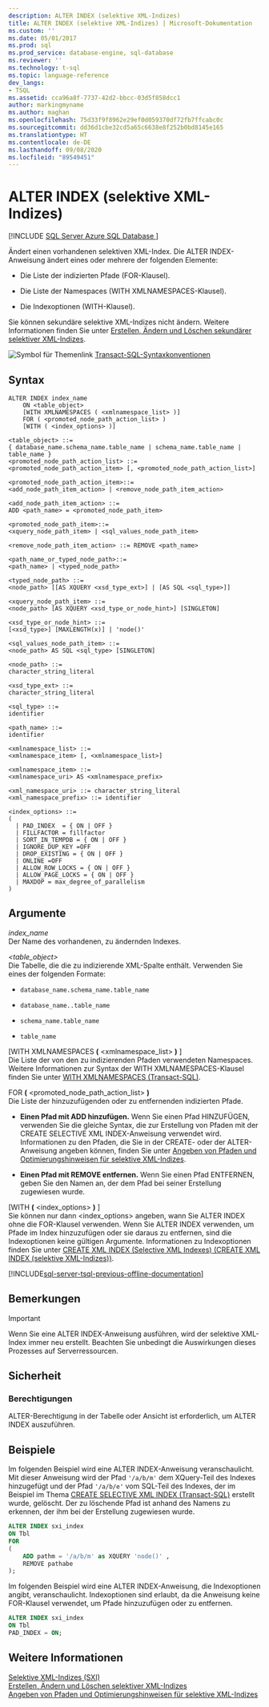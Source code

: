 ```yaml
---
description: ALTER INDEX (selektive XML-Indizes)
title: ALTER INDEX (selektive XML-Indizes) | Microsoft-Dokumentation
ms.custom: ''
ms.date: 05/01/2017
ms.prod: sql
ms.prod_service: database-engine, sql-database
ms.reviewer: ''
ms.technology: t-sql
ms.topic: language-reference
dev_langs:
- TSQL
ms.assetid: cca96a8f-7737-42d2-bbcc-03d5f858dcc1
author: markingmyname
ms.author: maghan
ms.openlocfilehash: 75d33f9f8962e29ef0d059370df72fb7ffcabc0c
ms.sourcegitcommit: dd36d1cbe32cd5a65c6638e8f252b0bd8145e165
ms.translationtype: HT
ms.contentlocale: de-DE
ms.lasthandoff: 09/08/2020
ms.locfileid: "89549451"
---
```

# <a name="alter-index-selective-xml-indexes"></a>ALTER INDEX (selektive XML-Indizes)
[!INCLUDE [SQL Server Azure SQL Database ](../../includes/applies-to-version/sql-asdb.md)]

  Ändert einen vorhandenen selektiven XML-Index. Die ALTER INDEX-Anweisung ändert eines oder mehrere der folgenden Elemente:  
  
-   Die Liste der indizierten Pfade (FOR-Klausel).  
  
-   Die Liste der Namespaces (WITH XMLNAMESPACES-Klausel).  
  
-   Die Indexoptionen (WITH-Klausel).  
  
 Sie können sekundäre selektive XML-Indizes nicht ändern. Weitere Informationen finden Sie unter [Erstellen, Ändern und Löschen sekundärer selektiver XML-Indizes](../../relational-databases/xml/create-alter-and-drop-secondary-selective-xml-indexes.md).  
  
 ![Symbol für Themenlink](../../database-engine/configure-windows/media/topic-link.gif "Symbol für Themenlink") [Transact-SQL-Syntaxkonventionen](../../t-sql/language-elements/transact-sql-syntax-conventions-transact-sql.md)  
  
## <a name="syntax"></a>Syntax  
  
```syntaxsql
ALTER INDEX index_name  
    ON <table_object>   
    [WITH XMLNAMESPACES ( <xmlnamespace_list> )]  
    FOR ( <promoted_node_path_action_list> )  
    [WITH ( <index_options> )]  
  
<table_object> ::=   
{ database_name.schema_name.table_name | schema_name.table_name | table_name }  
<promoted_node_path_action_list> ::=   
<promoted_node_path_action_item> [, <promoted_node_path_action_list>]  
  
<promoted_node_path_action_item>::=   
<add_node_path_item_action> | <remove_node_path_item_action>  
  
<add_node_path_item_action> ::=  
ADD <path_name> = <promoted_node_path_item>  
  
<promoted_node_path_item>::=  
<xquery_node_path_item> | <sql_values_node_path_item>  
  
<remove_node_path_item_action> ::= REMOVE <path_name>   
  
<path_name_or_typed_node_path>::=   
<path_name> | <typed_node_path>  
  
<typed_node_path> ::=   
<node_path> [[AS XQUERY <xsd_type_ext>] | [AS SQL <sql_type>]]  
  
<xquery_node_path_item> ::=   
<node_path> [AS XQUERY <xsd_type_or_node_hint>] [SINGLETON]  
  
<xsd_type_or_node_hint> ::=   
[<xsd_type>] [MAXLENGTH(x)] | 'node()'  
  
<sql_values_node_path_item> ::=   
<node_path> AS SQL <sql_type> [SINGLETON]  
  
<node_path> ::=   
character_string_literal  
  
<xsd_type_ext> ::=   
character_string_literal  
  
<sql_type> ::=   
identifier  
  
<path_name> ::=   
identifier  
  
<xmlnamespace_list> ::=   
<xmlnamespace_item> [, <xmlnamespace_list>]  
  
<xmlnamespace_item> ::=   
<xmlnamespace_uri> AS <xmlnamespace_prefix>  
  
<xml_namespace_uri> ::= character_string_literal  
<xml_namespace_prefix> ::= identifier  
  
<index_options> ::=   
(   
  | PAD_INDEX  = { ON | OFF }  
  | FILLFACTOR = fillfactor  
  | SORT_IN_TEMPDB = { ON | OFF }  
  | IGNORE_DUP_KEY =OFF  
  | DROP_EXISTING = { ON | OFF }  
  | ONLINE =OFF  
  | ALLOW_ROW_LOCKS = { ON | OFF }  
  | ALLOW_PAGE_LOCKS = { ON | OFF }  
  | MAXDOP = max_degree_of_parallelism  
)  
```  
  
##  <a name="arguments"></a><a name="Arguments"></a>Argumente  
 *index_name*  
 Der Name des vorhandenen, zu ändernden Indexes.  
  
 *\<table_object>*  
 Die Tabelle, die die zu indizierende XML-Spalte enthält. Verwenden Sie eines der folgenden Formate:  
  
-   `database_name.schema_name.table_name`  
  
-   `database_name..table_name`  
  
-   `schema_name.table_name`  
  
-   `table_name`  
  
 [WITH XMLNAMESPACES **(** \<xmlnamespace_list> **)** ]  
 Die Liste der von den zu indizierenden Pfaden verwendeten Namespaces. Weitere Informationen zur Syntax der WITH XMLNAMESPACES-Klausel finden Sie unter [WITH XMLNAMESPACES &#40;Transact-SQL&#41;](../../t-sql/xml/with-xmlnamespaces.md).  
  
 FOR **(** \<promoted_node_path_action_list> **)**  
 Die Liste der hinzuzufügenden oder zu entfernenden indizierten Pfade.  
  
-   **Einen Pfad mit ADD hinzufügen.** Wenn Sie einen Pfad HINZUFÜGEN, verwenden Sie die gleiche Syntax, die zur Erstellung von Pfaden mit der CREATE SELECTIVE XML INDEX-Anweisung verwendet wird. Informationen zu den Pfaden, die Sie in der CREATE- oder der ALTER-Anweisung angeben können, finden Sie unter [Angeben von Pfaden und Optimierungshinweisen für selektive XML-Indizes](../../relational-databases/xml/specify-paths-and-optimization-hints-for-selective-xml-indexes.md).  
  
-   **Einen Pfad mit REMOVE entfernen.** Wenn Sie einen Pfad ENTFERNEN, geben Sie den Namen an, der dem Pfad bei seiner Erstellung zugewiesen wurde.  
  
 [WITH **(** \<index_options> **)** ]  
 Sie können nur dann \<index_options> angeben, wann Sie ALTER INDEX ohne die FOR-Klausel verwenden. Wenn Sie ALTER INDEX verwenden, um Pfade im Index hinzuzufügen oder sie daraus zu entfernen, sind die Indexoptionen keine gültigen Argumente. Informationen zu Indexoptionen finden Sie unter [CREATE XML INDEX &#40;Selective XML Indexes&#41; (CREATE XML INDEX (selektive XML-Indizes))](../../t-sql/statements/create-xml-index-selective-xml-indexes.md).  
  
[!INCLUDE[sql-server-tsql-previous-offline-documentation](../../includes/sql-server-tsql-previous-offline-documentation.md)]

## <a name="remarks"></a>Bemerkungen
  
> [!IMPORTANT]  
>  Wenn Sie eine ALTER INDEX-Anweisung ausführen, wird der selektive XML-Index immer neu erstellt. Beachten Sie unbedingt die Auswirkungen dieses Prozesses auf Serverressourcen.  
  
## <a name="security"></a>Sicherheit  
  
### <a name="permissions"></a>Berechtigungen  
 ALTER-Berechtigung in der Tabelle oder Ansicht ist erforderlich, um ALTER INDEX auszuführen.  
  
## <a name="examples"></a>Beispiele  
 Im folgenden Beispiel wird eine ALTER INDEX-Anweisung veranschaulicht. Mit dieser Anweisung wird der Pfad `'/a/b/m'` dem XQuery-Teil des Indexes hinzugefügt und der Pfad `'/a/b/e'` vom SQL-Teil des Indexes, der im Beispiel im Thema [CREATE SELECTIVE XML INDEX &#40;Transact-SQL&#41;](../../t-sql/statements/create-selective-xml-index-transact-sql.md) erstellt wurde, gelöscht. Der zu löschende Pfad ist anhand des Namens zu erkennen, der ihm bei der Erstellung zugewiesen wurde.  
  
```sql  
ALTER INDEX sxi_index  
ON Tbl  
FOR   
(  
    ADD pathm = '/a/b/m' as XQUERY 'node()' ,  
    REMOVE pathabe  
);  
```  
  
 Im folgenden Beispiel wird eine ALTER INDEX-Anweisung, die Indexoptionen angibt, veranschaulicht. Indexoptionen sind erlaubt, da die Anweisung keine FOR-Klausel verwendet, um Pfade hinzuzufügen oder zu entfernen.  
  
```sql  
ALTER INDEX sxi_index  
ON Tbl  
PAD_INDEX = ON;  
```  
  
## <a name="see-also"></a>Weitere Informationen  
 [Selektive XML-Indizes &#40;SXI&#41;](../../relational-databases/xml/selective-xml-indexes-sxi.md)   
 [Erstellen, Ändern und Löschen selektiver XML-Indizes](../../relational-databases/xml/create-alter-and-drop-selective-xml-indexes.md)   
 [Angeben von Pfaden und Optimierungshinweisen für selektive XML-Indizes](../../relational-databases/xml/specify-paths-and-optimization-hints-for-selective-xml-indexes.md)  
  
  
